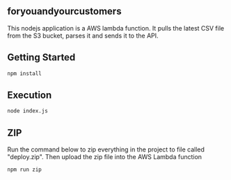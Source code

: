 ## foryouandyourcustomers

This nodejs application is a AWS lambda function. It pulls the latest CSV file from the S3 bucket, parses it and sends it to the API.

## Getting Started

```bash
npm install
```

## Execution

```bash
node index.js
```

## ZIP

Run the command below to zip everything in the project to file called "deploy.zip". Then upload the zip file into the AWS Lambda function

```bash
npm run zip
```
